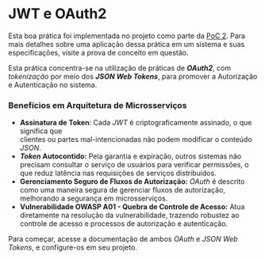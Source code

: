 # JWT e OAuth2

Esta boa prática foi implementada no projeto como parte da [PoC 2](../provas-de-conceito/poc-2-autenticacao-e-comunicacao/). Para mais detalhes sobre uma aplicação dessa prática em um sistema e suas especificações, visite a prova de conceito em questão.

Esta prática concentra-se na utilização de práticas de _**OAuth2**_, com _tokenização_ por meio dos _**JSON Web Tokens**_, para promover a Autorização e Autenticação no sistema.

### Benefícios em Arquitetura de Microsserviços

* **Assinatura de Token**: Cada _JWT_ é criptograficamente assinado, o que significa que\
  clientes ou partes mal-intencionadas não podem modificar o conteúdo _JSON_.
* _**Token**_**&#x20;Autocontido:** Pela garantia e expiração, outros sistemas não precisam consultar o serviço de usuários para verificar permissões, o que reduz latência nas requisições de serviços distribuídos.
* **Gerenciamento Seguro de Fluxos de Autorização:** _OAuth_ é descrito como uma maneira segura de gerenciar fluxos de autorização, melhorando a segurança em microsserviços.
* **Vulnerabilidade OWASP A01 - Quebra de Controle de Acesso:** Atua diretamente na resolução da vulnerabilidade, trazendo robustez ao controle de acesso e processos de autorização e autenticação.

Para começar, acesse a documentação de ambos _OAuth_ e _JSON_ _Web_ _Tokens_, e configure-os em seu projeto.


